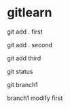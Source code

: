 # gitlearn

git add . first

git add . second

git add third

git status

git branch1

branch1 modify first